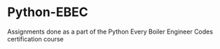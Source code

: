 # Python-EBEC

Assignments done as a part of the Python Every Boiler Engineer Codes certification course
